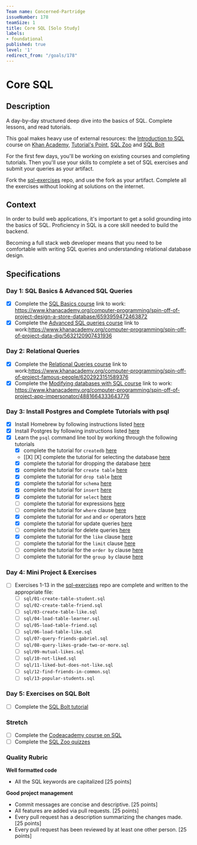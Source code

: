 ```yaml
---
Team name: Concerned-Partridge
issueNumber: 178
teamSize: 1
title: Core SQL [Solo Study]
labels:
- foundational
published: true
level: '1'
redirect_from: "/goals/178"
---
```


# Core SQL

## Description

A day-by-day structured deep dive into the basics of SQL. Complete lessons, and read tutorials.

This goal makes heavy use of external resources: the [Introduction to SQL](https://www.khanacademy.org/computing/computer-programming/sql) course on [Khan Academy](https://www.khanacademy.com/), [Tutorial's Point](https://www.tutorialspoint.com/postgresql), [SQL Zoo](http://sqlzoo.net) and [SQL Bolt](https://sqlbolt.com/lesson/select_queries_order_of_execution)

For the first few days, you'll be working on existing courses and completing tutorials. Then you'll use your skills to complete a set of SQL exercises and submit your queries as your artifact.

Fork the [sql-exercises][sql-exercises] repo, and use the fork as your artifact. Complete all the exercises without looking at solutions on the internet.

## Context

In order to build web applications, it's important to get a solid grounding into the basics of SQL. Proficiency in SQL is a core skill needed to build the backend.

Becoming a full stack web developer means that you need to be comfortable with writing SQL queries and understanding relational database design.

## Specifications

### Day 1: SQL Basics & Advanced SQL Queries
- [x] Complete the [SQL Basics course](https://www.khanacademy.org/computing/computer-programming/sql#sql-basics)
      link to work: https://www.khanacademy.org/computer-programming/spin-off-of-project-design-a-store-database/6593959472463872
- [X] Complete the [Advanced SQL queries
 course](https://www.khanacademy.org/computing/computer-programming/sql#more-advanced-sql-queries)
        link to work:https://www.khanacademy.org/computer-programming/spin-off-of-project-data-dig/5632120907431936
### Day 2: Relational Queries
- [X] Complete the [Relational Queries course](https://www.khanacademy.org/computing/computer-programming/sql#relational-queries-in-sql)
link to work:https://www.khanacademy.org/computer-programming/spin-off-of-project-famous-people/6202923151589376
- [X] Complete the [Modifying databases with SQL course](https://www.khanacademy.org/computing/computer-programming/sql#modifying-databases-with-sql)
link to work: https://www.khanacademy.org/computer-programming/spin-off-of-project-app-impersonator/4881664333643776

### Day 3: Install Postgres and Complete Tutorials with psql
- [X] Install Homebrew by following instructions listed [here](https://gist.github.com/punitrathore/ca32542fddd0d8b625aab610c35e4545)
- [X] Install Postgres by following instructions listed [here](https://gist.github.com/punitrathore/ca32542fddd0d8b625aab610c35e4545#install-postgres)
- [X] Learn the `psql` command line tool by working through the following tutorials
  - [X] complete the tutorial for `createdb` [here](https://www.tutorialspoint.com/postgresql/postgresql_create_database.htm)
  - [[X] [X] complete the tutorial for selecting the database [here](https://www.tutorialspoint.com/postgresql/postgresql_select_database.htm)
  - [X] complete the tutorial for dropping the database [here](https://www.tutorialspoint.com/postgresql/postgresql_drop_database.htm)
  - [X] complete the tutorial for `create table` [here](https://www.tutorialspoint.com/postgresql/postgresql_create_table.htm)
  - [X] complete the tutorial for `drop table` [here](https://www.tutorialspoint.com/postgresql/postgresql_drop_table.htm)
  - [X] complete the tutorial for `schema` [here](https://www.tutorialspoint.com/postgresql/postgresql_schema.htm)
  - [X] complete the tutorial for `insert` [here](https://www.tutorialspoint.com/postgresql/postgresql_insert_query.htm)
  - [X] complete the tutorial for `select` [here](https://www.tutorialspoint.com/postgresql/postgresql_select_query.htm)
  - [ ] complete the tutorial for expressions [here](https://www.tutorialspoint.com/postgresql/postgresql_expressions.htm)
  - [ ] complete the tutorial for `where` clause [here](https://www.tutorialspoint.com/postgresql/postgresql_where_clause.htm)
  - [X] complete the tutorial for `and` and `or` operators [here](https://www.tutorialspoint.com/postgresql/postgresql_and_or_clauses.htm)
  - [X] complete the tutorial for update queries [here](https://www.tutorialspoint.com/postgresql/postgresql_update_query.htm)
  - [ ] complete the tutorial for delete queries [here](https://www.tutorialspoint.com/postgresql/postgresql_delete_query.htm)
  - [X] complete the tutorial for the `like` clause [here](https://www.tutorialspoint.com/postgresql/postgresql_like_clause.htm)
  - [ ] complete the tutorial for the `limit` clause [here](https://www.tutorialspoint.com/postgresql/postgresql_limit_clause.htm)
  - [ ] complete the tutorial for the `order by` clause [here](https://www.tutorialspoint.com/postgresql/postgresql_order_by.htm)
  - [ ] complete the tutorial for the `group by` clause [here](https://www.tutorialspoint.com/postgresql/postgresql_group_by.htm)

### Day 4: Mini Project & Exercises
- [ ] Exercises 1-13 in the [sql-exercises][sql-exercises] repo are complete and written to the appropriate file:
  - [ ] `sql/01-create-table-student.sql`
  - [ ] `sql/02-create-table-friend.sql`
  - [ ] `sql/03-create-table-like.sql`
  - [ ] `sql/04-load-table-learner.sql`
  - [ ] `sql/05-load-table-friend.sql`
  - [ ] `sql/06-load-table-like.sql`
  - [ ] `sql/07-query-friends-gabriel.sql`
  - [ ] `sql/08-query-likes-grade-two-or-more.sql`
  - [ ] `sql/09-mutual-likes.sql`
  - [ ] `sql/10-not-liked.sql`
  - [ ] `sql/11-liked-but-does-not-like.sql`
  - [ ] `sql/12-find-friends-in-common.sql`
  - [ ] `sql/13-popular-students.sql`

### Day 5: Exercises on SQL Bolt
- [ ] Complete the [SQL Bolt tutorial](https://sqlbolt.com/)

### Stretch
- [ ] Complete the [Codeacademy course on SQL](https://www.codecademy.com/learn/learn-sql)
- [ ] Complete the [SQL Zoo quizzes](http://sqlzoo.net/wiki/Tutorial_Quizzes)

### Quality Rubric

**Well formatted code**
- All the SQL keywords are capitalized [25 points]

**Good project management**
- Commit messages are concise and descriptive. [25 points]
- All features are added via pull requests. [25 points]
- Every pull request has a description summarizing the changes made. [25 points]
- Every pull request has been reviewed by at least one other person. [25 points]

[sql-exercises]:https://github.com/GuildCrafts/sql-exercises
